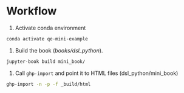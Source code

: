 # Workflow

1. Activate conda environment

```bash 
conda activate qe-mini-example
```

1. Build the book (*books/dsl_python*).

```bash
jupyter-book build mini_book/
```

1. Call `ghp-import` and point it to HTML files (dsl_python/mini_book) 

```bash
ghp-import -n -p -f _build/html
```